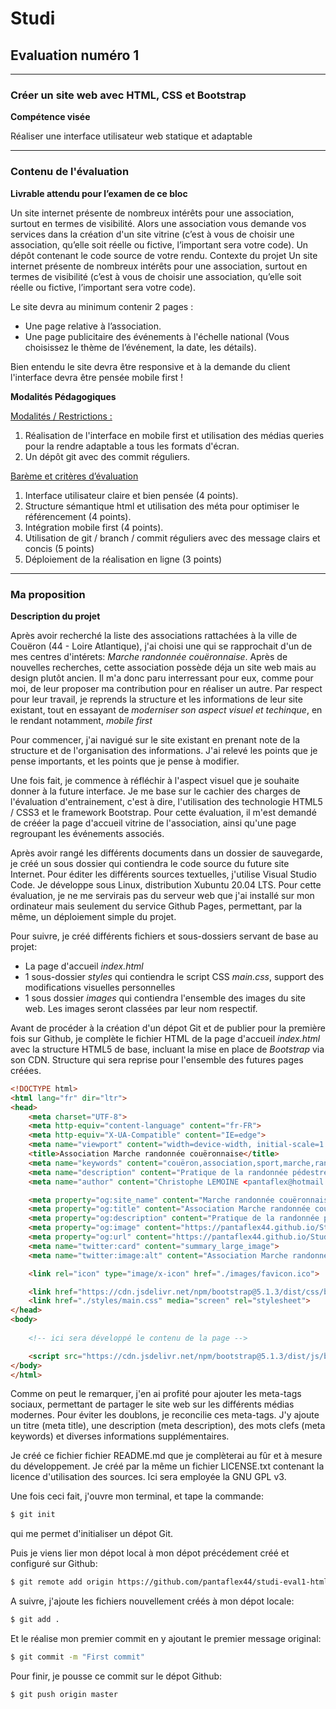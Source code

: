 # **Studi**
## Evaluation numéro 1

<hr>

### Créer un site web avec HTML, CSS et Bootstrap
**Compétence visée**

Réaliser une interface utilisateur web statique et adaptable

<hr>

### Contenu de l'évaluation

**Livrable attendu pour l’examen de ce bloc**

Un site internet présente de nombreux intérêts pour une association, surtout en termes de visibilité.
Alors une association vous demande vos services dans la création d'un site vitrine (c’est à vous de
choisir une association, qu’elle soit réelle ou fictive, l’important sera votre code).
Un dépôt contenant le code source de votre rendu.
Contexte du projet
Un site internet présente de nombreux intérêts pour une association, surtout en termes de visibilité (c’est
à vous de choisir une association, qu’elle soit réelle ou fictive, l’important sera votre code).

Le site devra au minimum contenir 2 pages :
- Une page relative à l’association.
- Une page publicitaire des événements à l'échelle national (Vous choisissez le thème de l’événement, la
date, les détails).

Bien entendu le site devra être responsive et à la demande du client l'interface devra être pensée mobile
first !

**Modalités Pédagogiques**

<u>Modalités / Restrictions :</u>
1. Réalisation de l'interface en mobile first et utilisation des médias queries pour la rendre
adaptable a tous les formats d'écran.
2. Un dépôt git avec des commit réguliers.

<u>Barème et critères d’évaluation</u>
1. Interface utilisateur claire et bien pensée (4 points).
2. Structure sémantique html et utilisation des méta pour optimiser le référencement (4 points).
3. Intégration mobile first (4 points).
4. Utilisation de git / branch / commit réguliers avec des message clairs et concis (5 points)
5. Déploiement de la réalisation en ligne (3 points)

<hr>

### Ma proposition

**Description du projet**

Après avoir recherché la liste des associations rattachées à la ville de Couëron (44 - Loire Atlantique), j'ai choisi une qui se rapprochait d'un de mes centres d'intérets: *Marche randonnée couëronnaise*.
Après de nouvelles recherches, cette association possède déja un site web mais au design plutôt ancien. Il m'a donc paru interressant pour eux, comme pour moi, de leur proposer ma contribution pour en réaliser un autre. Par respect pour leur travail, je reprends la structure et les informations de leur site existant, tout en essayant de *moderniser son aspect visuel et techinque*, en le rendant notamment, *mobile first*

Pour commencer, j'ai navigué sur le site existant en prenant note de la structure et de l'organisation des informations. J'ai relevé les points que je pense importants, et les points que je pense à modifier.

Une fois fait, je commence à réfléchir à l'aspect visuel que je souhaite donner à la future interface. Je me base sur le cachier des charges de l'évaluation d'entrainement, c'est à dire, l'utilisation des technologie HTML5 / CSS3 et le framework Bootstrap.
Pour cette évaluation, il m'est demandé de crééer la page d'accueil vitrine de l'association, ainsi qu'une page regroupant les événements associés.

Après avoir rangé les différents documents dans un dossier de sauvegarde, je créé un sous dossier qui contiendra le code source du future site Internet. Pour éditer les différents sources textuelles, j'utilise Visual Studio Code. Je développe sous Linux, distribution Xubuntu 20.04 LTS. Pour cette évaluation, je ne me servirais pas du serveur web que j'ai installé sur mon ordinateur mais seulement du service Github Pages, permettant, par la même, un déploiement simple du projet.

Pour suivre, je créé différents fichiers et sous-dossiers servant de base au projet:
- La page d'accueil *index.html*
- 1 sous-dossier *styles* qui contiendra le script CSS *main.css*, support des modifications visuelles personnelles
- 1 sous dossier *images* qui contiendra l'ensemble des images du site web. Les images seront classées par leur nom respectif.

Avant de procéder à la création d'un dépot Git et de publier pour la première fois sur Github, je complète le fichier HTML de la page d'accueil *index.html* avec la structure HTML5 de base, incluant la mise en place de *Bootstrap* via son CDN. Structure qui sera reprise pour l'ensemble des futures pages créées.

```html
<!DOCTYPE html>
<html lang="fr" dir="ltr">
<head>
    <meta charset="UTF-8">
    <meta http-equiv="content-language" content="fr-FR">
    <meta http-equiv="X-UA-Compatible" content="IE=edge">
    <meta name="viewport" content="width=device-width, initial-scale=1.0">
    <title>Association Marche randonnée couëronnaise</title>
    <meta name="keywords" content="couëron,association,sport,marche,randonnée,nantes,métropole,découverte,forme">
    <meta name="description" content="Pratique de la randonnée pédestre et de la marche nordique.">
    <meta name="author" content="Christophe LEMOINE <pantaflex@hotmail.fr>">

    <meta property="og:site_name" content="Marche randonnée couëronnaise">
    <meta property="og:title" content="Association Marche randonnée couëronnaise">
    <meta property="og:description" content="Pratique de la randonnée pédestre et de la marche nordique">
    <meta property="og:image" content="https://pantaflex44.github.io/Studi-eval-1-HTML-CSS-Bootstrap/images/og.banner1.png">
    <meta property="og:url" content="https://pantaflex44.github.io/Studi-eval-1-HTML-CSS-Bootstrap/">
    <meta name="twitter:card" content="summary_large_image">
    <meta name="twitter:image:alt" content="Association Marche randonnée couëronnaise">

    <link rel="icon" type="image/x-icon" href="./images/favicon.ico">

    <link href="https://cdn.jsdelivr.net/npm/bootstrap@5.1.3/dist/css/bootstrap.min.css" rel="stylesheet" integrity="sha384-1BmE4kWBq78iYhFldvKuhfTAU6auU8tT94WrHftjDbrCEXSU1oBoqyl2QvZ6jIW3" crossorigin="anonymous">
    <link href="./styles/main.css" media="screen" rel="stylesheet">
</head>
<body>
    
    <!-- ici sera développé le contenu de la page -->

    <script src="https://cdn.jsdelivr.net/npm/bootstrap@5.1.3/dist/js/bootstrap.bundle.min.js" integrity="sha384-ka7Sk0Gln4gmtz2MlQnikT1wXgYsOg+OMhuP+IlRH9sENBO0LRn5q+8nbTov4+1p" crossorigin="anonymous"></script>
</body>
</html>
```

Comme on peut le remarquer, j'en ai profité pour ajouter les meta-tags sociaux, permettant de partager le site web sur les différents médias modernes. Pour éviter les doublons, je reconcilie ces meta-tags. J'y ajoute un titre (meta title), une description (meta description), des mots clefs (meta keywords) et diverses informations supplémentaires.

Je créé ce fichier fichier README.md que je complèterai au fûr et à mesure du développement. Je créé par la même un fichier LICENSE.txt contenant la licence d'utilisation des sources. Ici sera employée la GNU GPL v3.

Une fois ceci fait, j'ouvre mon terminal, et tape la commande:
```bash
$ git init
```
qui me permet d'initialiser un dépot Git.

Puis je viens lier mon dépot local à mon dépot précédement créé et configuré sur Github:
```bash
$ git remote add origin https://github.com/pantaflex44/studi-eval1-html-css-bootstrap.git
```

A suivre, j'ajoute les fichiers nouvellement créés à mon dépot locale:
```bash
$ git add .
```
Et le réalise mon premier commit en y ajoutant le premier message original:
```bash
$ git commit -m "First commit"
```
Pour finir, je pousse ce commit sur le dépot Github:
```bash
$ git push origin master
```
